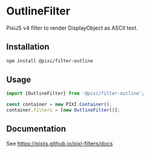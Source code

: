 # OutlineFilter

PixiJS v4 filter to render DisplayObject as ASCII text.

## Installation

```bash
npm install @pixi/filter-outline
```

## Usage

```js
import {OutlineFilter} from '@pixi/filter-outline';

const container = new PIXI.Container();
container.filters = [new OutlineFilter()];
```

## Documentation

See https://pixijs.github.io/pixi-filters/docs